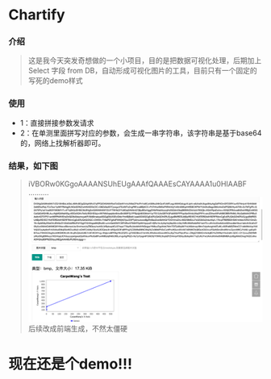 # Chartify
### 介绍
> 这是我今天突发奇想做的一个小项目，目的是把数据可视化处理，后期加上Select 字段 from DB，自动形成可视化图片的工具，目前只有一个固定的写死的demo样式
> 
### 使用
* 1：直接拼接参数发请求
* 2：在单测里面拼写对应的参数，会生成一串字符串，该字符串是基于base64的，网络上找解析器即可。

### 结果，如下图
>iVBORw0KGgoAAAANSUhEUgAAAfQAAAEsCAYAAAA1u0HIAABF ..........
![img.png](img.png)
> 后续改成前端生成，不然太僵硬

# 现在还是个demo!!!